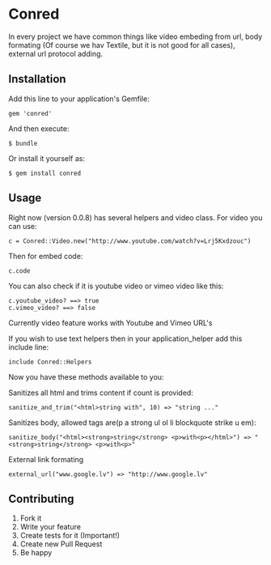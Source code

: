 # Conred

In every project we have common things like video 
embeding from url, body formating (Of course we hav Textile, but it is not good for all cases),
external url protocol adding.

## Installation

Add this line to your application's Gemfile:

    gem 'conred'

And then execute:

    $ bundle

Or install it yourself as:

    $ gem install conred

## Usage

Right now (version 0.0.8) has several helpers and video class.
For video you can use:

    c = Conred::Video.new("http://www.youtube.com/watch?v=Lrj5Kxdzouc")
    
Then for embed code:
    
    c.code
    
You can also check if it is youtube video or vimeo video like this:

    c.youtube_video? ==> true
    c.vimeo_video? ==> false
Currently video feature works with Youtube and Vimeo URL's
    
If you wish to use text helpers then in your application_helper add this include line:

    include Conred::Helpers

Now you have these methods available to you:

Sanitizes all html and trims content if count is provided:
    
    sanitize_and_trim("<html>string with", 10) => "string ..."
    
Sanitizes body, allowed tags are(p a strong ul ol li blockquote strike u em):

    sanitize_body("<html><strong>string</strong> <p>with<p></html>") => "<strong>string</strong> <p>with<p>"
    
External link formating

    external_url("www.google.lv") => "http://www.google.lv"


## Contributing

1. Fork it
2. Write your feature
3. Create tests for it (Important!)
4. Create new Pull Request
5. Be happy
